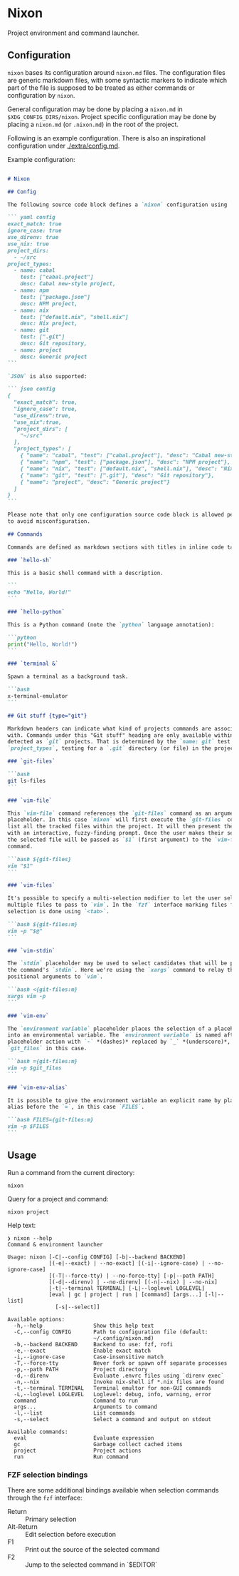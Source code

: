 # Nixon

Project environment and command launcher.

## Configuration

`nixon` bases its configuration around `nixon.md` files. The configuration files
are generic markdown files, with some syntactic markers to indicate which part
of the file is supposed to be treated as either commands or configuration by
`nixon`.

General configuration may be done by placing a `nixon.md` in
`$XDG_CONFIG_DIRS/nixon`. Project specific configuration may be done by placing
a `nixon.md` (or `.nixon.md`) in the root of the project.

Following is an example configuration. There is also an inspirational
configuration under [./extra/config.md](./extra/config.md).

Example configuration:

~~~~~~markdown

# Nixon

## Config

The following source code block defines a `nixon` configuration using `YAML`:

``` yaml config
exact_match: true
ignore_case: true
use_direnv: true
use_nix: true
project_dirs:
  - ~/src
project_types:
  - name: cabal
    test: ["cabal.project"]
    desc: Cabal new-style project,
  - name: npm
    test: ["package.json"]
    desc: NPM project,
  - name: nix
    test: ["default.nix", "shell.nix"]
    desc: Nix project,
  - name: git
    test: [".git"]
    desc: Git repository,
  - name: project
    desc: Generic project
```

`JSON` is also supported:

``` json config
{
  "exact_match": true,
  "ignore_case": true,
  "use_direnv":true,
  "use_nix":true,
  "project_dirs": [
    "~/src"
  ],
  "project_types": [
    { "name": "cabal", "test": ["cabal.project"], "desc": "Cabal new-style project"},
    { "name": "npm", "test": ["package.json"], "desc": "NPM project"},
    { "name": "nix", "test": ["default.nix", "shell.nix"], "desc": "Nix project"},
    { "name": "git", "test": [".git"], "desc": "Git repository"},
    { "name": "project", "desc": "Generic project"}
  ]
}
```

Please note that only one configuration source code block is allowed per file,
to avoid misconfiguration.

## Commands

Commands are defined as markdown sections with titles in inline code tags.

### `hello-sh`

This is a basic shell command with a description.

```
echo "Hello, World!"
```

### `hello-python`

This is a Python command (note the `python` language annotation):

```python
print("Hello, World!")
```

### `terminal &`

Spawn a terminal as a background task.

```bash
x-terminal-emulator
```

## Git stuff {type="git"}

Markdown headers can indicate what kind of projects commands are associated
with. Commands under this "Git stuff" heading are only available within projects
detected as `git` projects. That is determined by the `name: git` test in the
`project_types`, testing for a `.git` directory (or file) in the project root.

### `git-files`

```bash
git ls-files
```

### `vim-file`

This `vim-file` command references the `git-files` command as an argument
placeholder. In this case `nixon` will first execute the `git-files` command to
list all the tracked files within the project. It will then present the user
with an interactive, fuzzy-finding prompt. Once the user makes their selection
the selected file will be passed as `$1` (first argument) to the `vim-file`
command.

```bash ${git-files}
vim "$1"
```

### `vim-files`

It's possible to specify a multi-selection modifier to let the user select
multiple files to pass to `vim`. In the `fzf` interface marking files for
selection is done using `<tab>`.

```bash ${git-files:m}
vim -p "$@"
```

### `vim-stdin`

The `stdin` placeholder may be used to select candidates that will be passed to
the command's `stdin`. Here we're using the `xargs` command to relay that as
positional arguments to `vim`.

```bash <{git-files:m}
xargs vim -p
```

### `vim-env`

The `environment variable` placeholder places the selection of a placeholder
into an environmental variable. The `environment variable` is named after the
placeholder action with `-` *(dashes)* replaced by `_` *(underscore)*,
`git_files` in this case.

```bash ={git-files:m}
vim -p $git_files
```

### `vim-env-alias`

It is possible to give the environment variable an explicit name by placing and
alias before the `=`, in this case `FILES`.

```bash FILES={git-files:m}
vim -p $FILES
```

~~~~~~

## Usage

Run a command from the current directory:

``` shell
nixon
```

Query for a project and command:

``` shell
nixon project
```

Help text:

```
❯ nixon --help
Command & environment launcher

Usage: nixon [-C|--config CONFIG] [-b|--backend BACKEND]
             [(-e|--exact) | --no-exact] [(-i|--ignore-case) | --no-ignore-case]
             [(-T|--force-tty) | --no-force-tty] [-p|--path PATH]
             [(-d|--direnv) | --no-direnv] [(-n|--nix) | --no-nix]
             [-t|--terminal TERMINAL] [-L|--loglevel LOGLEVEL]
             [eval | gc | project | run | [command] [args...] [-l|--list]
               [-s|--select]]

Available options:
  -h,--help                Show this help text
  -C,--config CONFIG       Path to configuration file (default:
                           ~/.config/nixon.md)
  -b,--backend BACKEND     Backend to use: fzf, rofi
  -e,--exact               Enable exact match
  -i,--ignore-case         Case-insensitive match
  -T,--force-tty           Never fork or spawn off separate processes
  -p,--path PATH           Project directory
  -d,--direnv              Evaluate .envrc files using `direnv exec`
  -n,--nix                 Invoke nix-shell if *.nix files are found
  -t,--terminal TERMINAL   Terminal emultor for non-GUI commands
  -L,--loglevel LOGLEVEL   Loglevel: debug, info, warning, error
  command                  Command to run
  args...                  Arguments to command
  -l,--list                List commands
  -s,--select              Select a command and output on stdout

Available commands:
  eval                     Evaluate expression
  gc                       Garbage collect cached items
  project                  Project actions
  run                      Run command
```

### FZF selection bindings

There are some additional bindings available when selection commands through the
`fzf` interface:

 <dl>
  <dt>Return</dt>
  <dd>Primary selection</dd>
  <dt>Alt-Return</dt>
  <dd>Edit selection before execution</dd>
  <dt>F1</dt>
  <dd>Print out the source of the selected command</dd>
  <dt>F2</dt>
  <dd>Jump to the selected command in `$EDITOR`</dd>
</dl>
